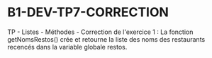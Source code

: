 # B1-DEV-TP7-CORRECTION

TP - Listes - Méthodes -
Correction de l'exercice 1 :
La fonction getNomsRestos() crée et retourne la liste des noms des restaurants recencés dans la variable globale restos.

